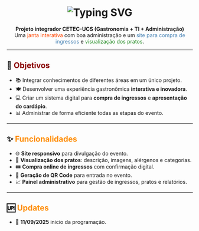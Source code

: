 <h1 align="center">
  <img src="https://readme-typing-svg.demolab.com?font=Fira+Code&weight=100&size=36&pause=1000&color=14ABFF&center=true&vCenter=true&random=false&width=700&lines=%E2%9C%A9+Bistrô+CETEC+2025+%E2%9C%A9" alt="Typing SVG">
</h1>

<p align="center">
  <strong>Projeto integrador CETEC-UCS (Gastronomia + TI + Administração)</strong><br>
  Uma <span style="color:#FF4500;">janta interativa</span> com boa administração e um <span style="color:#4682B4;">site para compra de ingressos</span> e <span style="color:#228B22;">visualização dos pratos</span>.
</p>

---

## 🎯 <span style="color:#8B0000;">Objetivos</span>
- 📚 Integrar conhecimentos de diferentes áreas em um único projeto.  
- 🍽️ Desenvolver uma experiência gastronômica **interativa e inovadora**.  
- 💻 Criar um sistema digital para **compra de ingressos** e **apresentação do cardápio**.  
- 📊 Administrar de forma eficiente todas as etapas do evento.  

---

## ✨ <span style="color:#FF8C00;">Funcionalidades</span>
- 🌐 **Site responsivo** para divulgação do evento.  
- 🥗 **Visualização dos pratos**: descrição, imagens, alérgenos e categorias.  
- 🎟️ **Compra online de ingressos** com confirmação digital.  
- 📱 **Geração de QR Code** para entrada no evento.  
- 📈 **Painel administrativo** para gestão de ingressos, pratos e relatórios.

---

## 🆙 <span style="color:#FF8C00;">Updates</span>
- 📅 **11/09/2025** inicio da programação.
